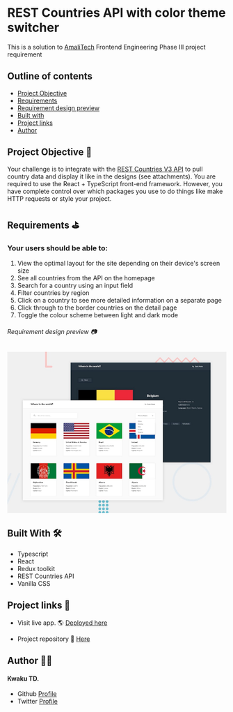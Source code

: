 # REST Countries API with color theme switcher

This is a solution to <a href="https://amalitech.org/">AmaliTech</a> Frontend Engineering Phase III project requirement


## Outline of contents
- [Project Objective](#project-objective-📃)
- [Requirements](#project-objective-📃)
- [Requirement design preview](#requirement-design-preview-📷)
- [Built with](#built-with-🛠)
- [Project links](#project-links-🔗)
- [Author](#author-👨‍💻)

## Project Objective 📃
 Your challenge is to integrate with the <a href="https://restcountries.com/">REST Countries V3 API</a> to pull country data and display it like in the designs (see attachments). You are required to use the React + TypeScript front-end framework. However, you have complete control over which packages you use to do things like make HTTP requests or style your project.

## Requirements ⛳
### Your users should be able to: 
1. View the optimal layout for the site depending on their device's screen size 
2. See all countries from the API on the homepage 
3. Search for a country using an input field 
4. Filter countries by region 
5. Click on a country to see more detailed information on a separate page 
6. Click through to the border countries on the detail page 
7. Toggle the colour scheme between light and dark mode

###### Requirement design preview 📷
![Screenshot of Desktop design](./design/desktop-preview.jpg)

## Built With 🛠
- Typescript
- React
- Redux toolkit
- REST Countries API
- Vanilla CSS

## Project links 🔗 
- Visit live app. 🌎 <a href="https://syntacorp-rest-countries-api.netlify.app/">Deployed here<a/>

- Project repository 📁 <a href="https://github.com/syntaCorp/rest_countries_api_with_themeSwitcher">Here</a>

## Author 👨‍💻
#### Kwaku TD.
- Github <a href="https://github.com/syntaCorp">Profile</a>
- Twitter <a href="https://twitter.com/Kwaku_keen?t=OqKuZbGDJxq_Din04c0e2g&s=09">Profile</a>
